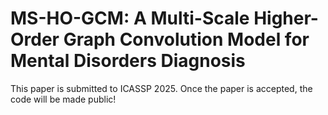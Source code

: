 # MS-HO-GCM: A Multi-Scale Higher-Order Graph Convolution Model for Mental Disorders Diagnosis
This paper is submitted to ICASSP 2025. Once the paper is accepted, the code will be made public!
